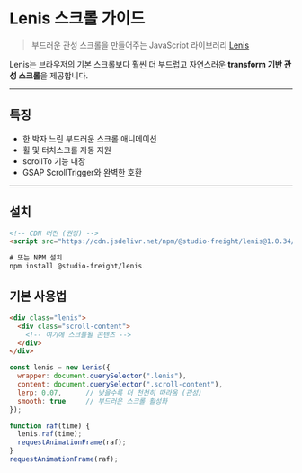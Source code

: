 #  Lenis 스크롤 가이드

> 부드러운 관성 스크롤을 만들어주는 JavaScript 라이브러리 [Lenis](https://github.com/studio-freight/lenis)

Lenis는 브라우저의 기본 스크롤보다 훨씬 더 부드럽고 자연스러운 **transform 기반 관성 스크롤**을 제공합니다.

---

##  특징

- 한 박자 느린 부드러운 스크롤 애니메이션
- 휠 및 터치스크롤 자동 지원
- scrollTo 기능 내장
- GSAP ScrollTrigger와 완벽한 호환

---

## 설치

```html
<!-- CDN 버전 (권장) -->
<script src="https://cdn.jsdelivr.net/npm/@studio-freight/lenis@1.0.34/lenis.min.js"></script>

# 또는 NPM 설치
npm install @studio-freight/lenis
```

## 기본 사용법


```html
<div class="lenis">
  <div class="scroll-content">
    <!-- 여기에 스크롤될 콘텐츠 -->
  </div>
</div>
```
```js
const lenis = new Lenis({
  wrapper: document.querySelector(".lenis"),
  content: document.querySelector(".scroll-content"),
  lerp: 0.07,      // 낮을수록 더 천천히 따라옴 (관성)
  smooth: true     // 부드러운 스크롤 활성화
});

function raf(time) {
  lenis.raf(time);
  requestAnimationFrame(raf);
}
requestAnimationFrame(raf);
```


